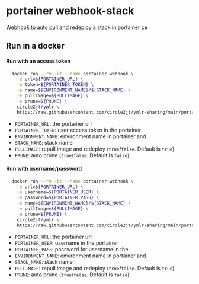 # portainer webhook-stack
Webhook to auto pull and redeploy a stack in portainer ce

## Run in a docker
#### Run with an access token
```sh
  docker run --rm -it --name portainer-webhook \
    -e url=${PORTAINER_URL} \
    -e token=${PORTAINER_TOKEN} \
    -e name=${ENVIRONMENT_NAME}/${STACK_NAME} \
    -e pullImage=${PULLIMAGE} \
    -e prune=${PRUNE} \
    circle2jt/ymlr \
    https://raw.githubusercontent.com/circle2jt/ymlr-sharing/main/portainer/webhook-stack/index.yaml
```
- `PORTAINER_URL`:      the portainer url
- `PORTAINER_TOKEN`:    user access token in the portainer
- `ENVIRONMENT_NAME`:   environment name in portainer and 
- `STACK_NAME`:         stack name
- `PULLIMAGE`:          repull image and redeploy (`true`/`false`. Default is `true`)
- `PRUNE`:              auto prune (`true`/`false`. Default is `false`)


#### Run with username/password
```sh
  docker run --rm -it --name portainer-webhook \
    -e url=${PORTAINER_URL} \
    -e username=${PORTAINER_USER} \
    -e password=${PORTAINER_PASS} \
    -e name=${ENVIRONMENT_NAME}/${STACK_NAME} \
    -e pullImage=${PULLIMAGE} \
    -e prune=${PRUNE} \
    circle2jt/ymlr \
    https://raw.githubusercontent.com/circle2jt/ymlr-sharing/main/portainer/webhook-stack/index.yaml
```
- `PORTAINER_URL`:      the portainer url
- `PORTAINER_USER`:     username in the portainer
- `PORTAINER_PASS`:     password for username in the 
- `ENVIRONMENT_NAME`:   environment name in portainer and 
- `STACK_NAME`:         stack name
- `PULLIMAGE`:          repull image and redeploy (`true`/`false`. Default is `true`)
- `PRUNE`:              auto prune (`true`/`false`. Default is `false`)
